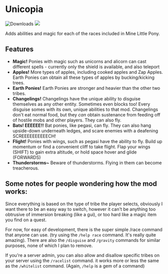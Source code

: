 # Unicopia

![Downloads](https://img.shields.io/github/downloads/Sollace/Unicopia/total.svg?color=yellowgreen)
![](https://img.shields.io/badge/api-fabric-orange.svg)

Adds abilities and magic for each of the races included in Mine Little Pony.

## Features

 - **Magic!**
		Ponies with magic such as unicorns and alicorn can cast different spells - currently only the shield is available, and also teleport
 - **Apples!**
    More types of apples, including cooked apples and Zap Apples. Earth Ponies can obtain all these types of apples by bucking/kicking trees.
 - **Earth Ponies!**
		Earth Ponies are stronger and heavier than the other two tribes.
 - **Changelings!**
		Changelings have the unique ability to disguise themselves as any other entity. Sometimes even blocks too!
		Every disguise somes with its own, unique abilities to that mod.
    Changelings don't eat normal food, but they _can_ obtain sustenance from feeding off of hostile mobs and other players.
		They can also fly.
 - **Bats! EEEEEE!!**
		Bat ponies, like pegasi, can fly. They can also hang upside-down underneath ledges,
		and scare enemies with a deafening SCREEEEEEEEEECH!
 - **Flight!**
    Ponies with wings, such as pegasi have the ability to fly. Build up momentum or find a convenient cliff to take flight.
		Flap your wings (SHIFT) to gain extra altitude, or hold space hover and glide (FORWARDS)
 - **Thunderstorms~**
		Beware of thunderstorms. Flying in them can become treacherous.

## Some notes for people wondering how the mod works:

Since everything is based on the type of tribe the player selects, obviously I want there to be an easy way to switch, however it can't be anything too obtrusive of immersion breaking (like a gui), or too hard like a magic item you find on a quest.

For now, for easy of development, there is the super simple /race command that anyone can use. (try using the `/help race` command. It's really quite amazing). There are also the `/disguise` and `/gravity` commands for similar purposes, none of which I plan to remove.

If you're a server admin, you can also allow and disallow specific tribes on your server using the `/racelist` command. it works more or less the same as the `/whitelist` command. (Again, `/help` is a gem of a command)

